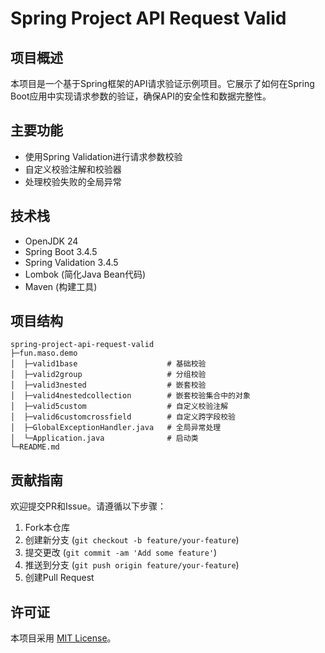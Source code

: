 # Spring Project API Request Valid

## 项目概述

本项目是一个基于Spring框架的API请求验证示例项目。它展示了如何在Spring Boot应用中实现请求参数的验证，确保API的安全性和数据完整性。

## 主要功能

- 使用Spring Validation进行请求参数校验
- 自定义校验注解和校验器
- 处理校验失败的全局异常

## 技术栈

- OpenJDK 24
- Spring Boot 3.4.5
- Spring Validation 3.4.5
- Lombok (简化Java Bean代码)
- Maven (构建工具)

## 项目结构

```
spring-project-api-request-valid
├─fun.maso.demo
│  ├─valid1base                    # 基础校验
│  ├─valid2group                   # 分组校验
│  ├─valid3nested                  # 嵌套校验
│  ├─valid4nestedcollection        # 嵌套校验集合中的对象
│  ├─valid5custom                  # 自定义校验注解
│  ├─valid6customcrossfield        # 自定义跨字段校验
│  ├─GlobalExceptionHandler.java   # 全局异常处理
│  └─Application.java              # 启动类
└─README.md
```

## 贡献指南

欢迎提交PR和Issue。请遵循以下步骤：

1. Fork本仓库
2. 创建新分支 (`git checkout -b feature/your-feature`)
3. 提交更改 (`git commit -am 'Add some feature'`)
4. 推送到分支 (`git push origin feature/your-feature`)
5. 创建Pull Request

## 许可证

本项目采用 [MIT License](LICENSE)。